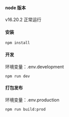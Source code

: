 #### node 版本

v16.20.2 正常运行

#### 安装
```
npm install
```

#### 开发
环境变量：.env.development
```
npm run dev
```

#### 打包发布
环境变量：.env.production
```
npm run build:prod
```
